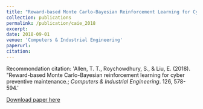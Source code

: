 ```yaml
---
title: "Reward-based Monte Carlo-Bayesian Reinforcement Learning for Cyber Preventive Maintenance"
collection: publications
permalink: /publication/caie_2018
excerpt: 
date: 2018-09-01
venue: 'Computers & Industrial Engineering'
paperurl: 
citation: 
---
```


Recommondation citation: 'Allen, T. T., Roychowdhury, S., & Liu, E. (2018). &quot;Reward-based Monte Carlo-Bayesian reinforcement learning for cyber preventive maintenance.; <i>Computers & Industrial Engineering</i>. 126, 578-594.'

[Download paper here](http://EnhaoLiu.github.io/files/caie_2018_TTAllen_SRC_ELiu.pdf)
